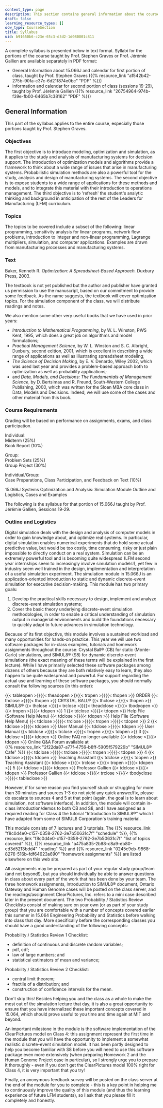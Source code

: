 ```yaml
---
content_type: page
description: This section contains general information about the course.
draft: false
learning_resource_types: []
ocw_type: CourseSection
title: Syllabus
uid: b91650b6-c23e-65c3-d3d2-1d080801c811
---
```

A complete syllabus is presented below in text format. Syllabi for the portions of the course taught by Prof. Stephen Graves or Prof. Jérémie Gallien are available separately in PDF format:

- General Information about 15.066J and calendar for first portion of class, taught by Prof. Stephen Graves ({{% resource_link "a1542b42-275b-90fa-c37c-6d21f874e0bc" "PDF" %}})
- Information and calendar for second portion of class (sessions 19-29), taught by Prof. Jérémie Gallien ({{% resource_link "26754964-974b-f39e-fb00-6465b7c38162" "PDF" %}})

## General Information

This part of the syllabus applies to the entire course, especially those portions taught by Prof. Stephen Graves.

### Objectives

The first objective is to introduce modeling, optimization and simulation, as it applies to the study and analysis of manufacturing systems for decision support. The introduction of optimization models and algorithms provide a framework to think about a wide range of issues that arise in manufacturing systems. Probabilistic simulation methods are also a powerful tool for the study, analysis and design of manufacturing systems. The second objective is to expose students to a wide range of applications for these methods and models, and to integrate this material with their introduction to operations management. The third objective is to 'refresh' the student's analytic thinking and background in anticipation of the rest of the Leaders for Manufacturing (LFM) curriculum.

### Topics

The topics to be covered include a subset of the following: linear programming, sensitivity analysis for linear programs, network flow problems, introduction to integer and non-linear programming, Lagrange multipliers, simulation, and computer applications. Examples are drawn from manufacturing processes and manufacturing systems.

### Text

Baker, Kenneth R. *Optimization: A Spreadsheet-Based Approach.* Duxbury Press, 2003.

The textbook is not yet published but the author and publisher have granted us permission to use the manuscript, based on our commitment to provide some feedback. As the name suggests, the textbook will cover optimization topics. For the simulation component of the class, we will distribute readings and notes.

We also mention some other very useful books that we have used in prior years:

- *Introduction to Mathematical Programming*, by W. L. Winston, PWS Kent, 1995, which does a great job on algorithms and model formulations;
- *Practical Management Science*, by W. L. Winston and S. C. Albright, Duxbury, second edition, 2001, which is excellent in describing a wide range of applications as well as illustrating spreadsheet modeling;
- *The Science of Decision Making*, by E. V. Denardo, Wiley 2002, which was used last year and provides a problem-based approach both to optimization as well as probability applications;
- and *Data, Models, and Decisions: The Fundamentals of Management Science*, by D. Bertsimas and R. Freund, South-Western College Publishing, 2000, which was written for the Sloan MBA core class in Data, Models and Decisions. Indeed, we will use some of the cases and other material from this book.

### Course Requirements

Grading will be based on performance on assignments, exams, and class participation.

Individual:   
Midterm (25%)   
Book Report (10%)

Group:   
Problem Sets (25%)   
Group Project (30%)

Individual/Group:   
Case Preparations, Class Participation, and Feedback on Text (10%)

15.066J Systems Optimization and Analysis: Simulation Module Outline and Logistics, Cases and Examples

The following is the syllabus for that portion of 15.066J taught by Prof. Jérémie Gallien, Sessions 19-29.

### Outline and Logistics

Digital simulation deals with the design and analysis of computer models in order to gain knowledge about, and optimize real systems. In particular, digital simulation enables numerical experiments that do hold some actual predictive value, but would be too costly, time consuming, risky or just plain impossible to directly conduct on a real system. Simulation can be an extremely powerful tool and is becoming quite widespread (LFM second year internships seem to increasingly involve simulation models!), yet few in industry seem well trained in the design, implementation and interpretation of a useful simulation experiment. The simulation module in 15.066J is an application-oriented introduction to static and dynamic discrete-event simulation for executive decision-making. This module has two primary goals:

1. Develop the practical skills necessary to design, implement and analyze discrete-event simulation systems;
2. Cover the basic theory underlying discrete-event simulation methodologies, in order to enable a critical understanding of simulation output in managerial environments and build the foundations necessary to quickly adapt to future advances in simulation technology.

Because of its first objective, this module involves a sustained workload and many opportunities for hands-on practice. This year we will use two software packages for in-class examples, tutorials and homework assignments throughout the course: Crystal Ball® (CB) for static (Monte-Carlo) simulations, and SIMUL8® (S8) for dynamic discrete-event simulations (the exact meaning of these terms will be explained in the first lecture). While I have primarily selected these software packages among dozens of others because they are both relatively easy to learn, they also happen to be quite widespread and powerful. For support regarding the actual use and learning of these software packages, you should normally consult the following sources (in this order):

{{< tableopen >}}{{< theadopen >}}{{< tropen >}}{{< thopen >}}
ORDER
{{< thclose >}}{{< thopen >}}
CRYSTAL BALL®
{{< thclose >}}{{< thopen >}}
SIMUL8®
{{< thclose >}}{{< trclose >}}{{< theadclose >}}{{< tbodyopen >}}{{< tropen >}}{{< tdopen >}}
1
{{< tdclose >}}{{< tdopen >}}
Help File (Software Help Menu)
{{< tdclose >}}{{< tdopen >}}
Help File (Software Help Menu)
{{< tdclose >}}{{< trclose >}}{{< tropen >}}{{< tdopen >}}
2
{{< tdclose >}}{{< tdopen >}}
User Manual
{{< tdclose >}}{{< tdopen >}}
User Manual
{{< tdclose >}}{{< trclose >}}{{< tropen >}}{{< tdopen >}}
3
{{< tdclose >}}{{< tdopen >}}
Online FAQ no longer available
{{< tdclose >}}{{< tdopen >}}
Online Q&A Forum available at   
{{% resource_link "2f22da87-a77f-4756-b8ff-5905f579229b" "SIMUL8® Cafe" %}}
{{< tdclose >}}{{< trclose >}}{{< tropen >}}{{< tdopen >}}
4
{{< tdclose >}}{{< tdopen >}}
Teaching Assistant
{{< tdclose >}}{{< tdopen >}}
Teaching Assistant
{{< tdclose >}}{{< trclose >}}{{< tropen >}}{{< tdopen >}}
5
{{< tdclose >}}{{< tdopen >}}
Professor Gallien
{{< tdclose >}}{{< tdopen >}}
Professor Gallien
{{< tdclose >}}{{< trclose >}}{{< tbodyclose >}}{{< tableclose >}}

However, if for some reason you find yourself stuck or struggling for more than 30 minutes and sources 1-3 do not yield any quick answer/fix, please do escalate to sources 4 and 5 at that point (again, the goal is to learn about simulation, not software interface). In addition, the module will contain in-class introduction/demos to both CB and S8, and I have assigned as a required reading for Class 4 the tutorial "Introduction to SIMUL8®" which I have adapted from some of SIMUL8 Corporation's training material.

This module consists of 7 lectures and 3 tutorials. The {{% resource_link "f8c0d4e0-c157-0358-2762-3e7b50631c7f" "schedule" %}}, {{% resource_link "f8c0d4e0-c157-0358-2762-3e7b50631c7f" "list of topics covered" %}}, {{% resource_link "a475a835-2b88-c8a9-eb80-ed3d5213bdd4" "reading" %}} and {{% resource_link "0245c9eb-9868-8276-516b-fdf64623a690" "homework assignments" %}} are listed elsewhere on this web site.

All assignments may be prepared as part of your regular study group/team (and not beyond!), but you should individually be able to answer questions in class about every part of the work that has been done by your team. The three homework assignments, Introduction to SIMUL8® document, Ontario Gateway and Human Genome cases will be posted on the class server, and the readings/assignment ClearPictures, Inc. refers to a mini case described later in the present document. The two Probability / Statistics Review Checklists consist of making sure on your own (or as part of your study group) that you are comfortable with a number of concepts covered earlier this summer in 15.064 Engineering Probability and Statistics before walking into class that day. More specifically before the corresponding classes you should have a good understanding of the following concepts:

Probability / Statistics Review 1 Checklist:

- definition of continuous and discrete random variables;
- pdf, cdf;
- law of large numbers; and
- statistical estimators of mean and variance;

Probability / Statistics Review 2 Checklist:

- central limit theorem;
- fractile of a distribution; and
- construction of confidence intervals for the mean.

Don't skip this! Besides helping you and the class as a whole to make the most out of the simulation lecture that day, it is also a great opportunity to ensure that you have internalized these important concepts covered in 15.064, which should prove useful to you time and time again at MIT and beyond.

An important milestone in the module is the software implementation of the ClearPictures model on Class 4: this assignment represent the first time in the module that you will have the opportunity to implement a somewhat realistic discrete-event simulation model. It has been partly designed to help you become familiar with S8 before you will need to use this software package even more extensively (when preparing Homework 2 and the Human Genome Project case in particular), so I strongly urge you to prepare it thoroughly - even if you don't get the ClearPictures model 100% right for Class 4, it is very important that you try!

Finally, an anonymous feedback survey will be posted on the class server at the end of the module for you to complete - this is a key point in helping me to continuously improve the quality of this module (and thus the learning experience of future LFM students), so I ask that you please fill it completely and honestly.